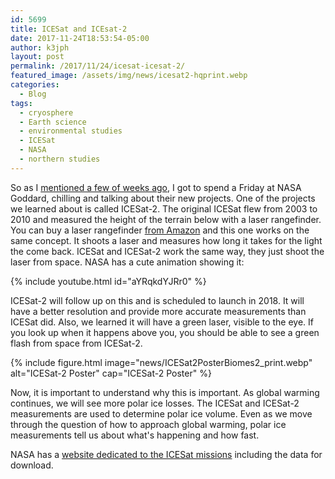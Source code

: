 ```yaml
---
id: 5699
title: ICESat and ICEsat-2
date: 2017-11-24T18:53:54-05:00
author: k3jph
layout: post
permalink: /2017/11/24/icesat-icesat-2/
featured_image: /assets/img/news/icesat2-hqprint.webp
categories:
  - Blog
tags:
  - cryosphere
  - Earth science
  - environmental studies
  - ICESat
  - NASA
  - northern studies
---
```

So as I [mentioned a few of weeks ago](/2017/10/24/going-nasa-social/),
I got to spend a Friday at NASA Goddard, chilling and talking about
their new projects.  One of the projects we learned about is called
ICESat-2.  The original ICESat flew from 2003 to 2010 and measured
the height of the terrain below with a laser rangefinder.  You can
buy a laser rangefinder [from
Amazon](https://www.amazon.com/Bosch-GLM-20-Compact-Measure/dp/B01CG97GR2/)
and this one works on the same concept.  It shoots a laser and
measures how long it takes for the light the come back.  ICESat and
ICESat-2 work the same way, they just shoot the laser from space.
NASA has a cute animation showing it:

{% include youtube.html id="aYRqkdYJRr0" %}

ICESat-2 will follow up on this and is scheduled to launch in 2018.
It will have a better resolution and provide more accurate measurements
than ICESat did.  Also, we learned it will have a green laser,
visible to the eye.  If you look up when it happens above you, you
should be able to see a green flash from space from ICESat-2.

{% include figure.html image="news/ICESat2PosterBiomes2_print.webp" 
   alt="ICESat-2 Poster" cap="ICESat-2 Poster" %}

Now, it is important to understand why this is important.  As global
warming continues, we will see more polar ice losses.  The ICESat
and ICESat-2 measurements are used to determine polar ice volume.
Even as we move through the question of how to approach global
warming, polar ice measurements tell us about what's happening and
how fast.

NASA has a [website dedicated to the ICESat
missions](https://icesat.gsfc.nasa.gov/) including the data for
download.



